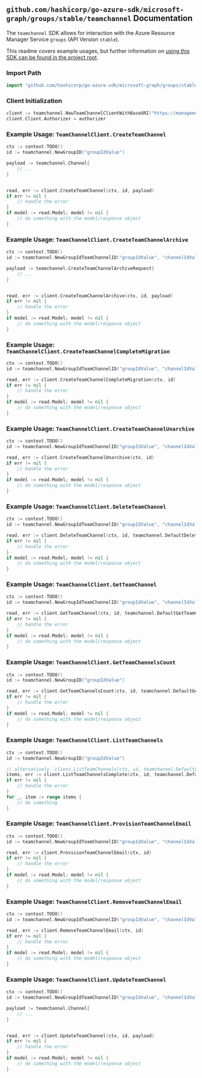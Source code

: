 
## `github.com/hashicorp/go-azure-sdk/microsoft-graph/groups/stable/teamchannel` Documentation

The `teamchannel` SDK allows for interaction with the Azure Resource Manager Service `groups` (API Version `stable`).

This readme covers example usages, but further information on [using this SDK can be found in the project root](https://github.com/hashicorp/go-azure-sdk/tree/main/docs).

### Import Path

```go
import "github.com/hashicorp/go-azure-sdk/microsoft-graph/groups/stable/teamchannel"
```


### Client Initialization

```go
client := teamchannel.NewTeamChannelClientWithBaseURI("https://management.azure.com")
client.Client.Authorizer = authorizer
```


### Example Usage: `TeamChannelClient.CreateTeamChannel`

```go
ctx := context.TODO()
id := teamchannel.NewGroupID("groupIdValue")

payload := teamchannel.Channel{
	// ...
}


read, err := client.CreateTeamChannel(ctx, id, payload)
if err != nil {
	// handle the error
}
if model := read.Model; model != nil {
	// do something with the model/response object
}
```


### Example Usage: `TeamChannelClient.CreateTeamChannelArchive`

```go
ctx := context.TODO()
id := teamchannel.NewGroupIdTeamChannelID("groupIdValue", "channelIdValue")

payload := teamchannel.CreateTeamChannelArchiveRequest{
	// ...
}


read, err := client.CreateTeamChannelArchive(ctx, id, payload)
if err != nil {
	// handle the error
}
if model := read.Model; model != nil {
	// do something with the model/response object
}
```


### Example Usage: `TeamChannelClient.CreateTeamChannelCompleteMigration`

```go
ctx := context.TODO()
id := teamchannel.NewGroupIdTeamChannelID("groupIdValue", "channelIdValue")

read, err := client.CreateTeamChannelCompleteMigration(ctx, id)
if err != nil {
	// handle the error
}
if model := read.Model; model != nil {
	// do something with the model/response object
}
```


### Example Usage: `TeamChannelClient.CreateTeamChannelUnarchive`

```go
ctx := context.TODO()
id := teamchannel.NewGroupIdTeamChannelID("groupIdValue", "channelIdValue")

read, err := client.CreateTeamChannelUnarchive(ctx, id)
if err != nil {
	// handle the error
}
if model := read.Model; model != nil {
	// do something with the model/response object
}
```


### Example Usage: `TeamChannelClient.DeleteTeamChannel`

```go
ctx := context.TODO()
id := teamchannel.NewGroupIdTeamChannelID("groupIdValue", "channelIdValue")

read, err := client.DeleteTeamChannel(ctx, id, teamchannel.DefaultDeleteTeamChannelOperationOptions())
if err != nil {
	// handle the error
}
if model := read.Model; model != nil {
	// do something with the model/response object
}
```


### Example Usage: `TeamChannelClient.GetTeamChannel`

```go
ctx := context.TODO()
id := teamchannel.NewGroupIdTeamChannelID("groupIdValue", "channelIdValue")

read, err := client.GetTeamChannel(ctx, id, teamchannel.DefaultGetTeamChannelOperationOptions())
if err != nil {
	// handle the error
}
if model := read.Model; model != nil {
	// do something with the model/response object
}
```


### Example Usage: `TeamChannelClient.GetTeamChannelsCount`

```go
ctx := context.TODO()
id := teamchannel.NewGroupID("groupIdValue")

read, err := client.GetTeamChannelsCount(ctx, id, teamchannel.DefaultGetTeamChannelsCountOperationOptions())
if err != nil {
	// handle the error
}
if model := read.Model; model != nil {
	// do something with the model/response object
}
```


### Example Usage: `TeamChannelClient.ListTeamChannels`

```go
ctx := context.TODO()
id := teamchannel.NewGroupID("groupIdValue")

// alternatively `client.ListTeamChannels(ctx, id, teamchannel.DefaultListTeamChannelsOperationOptions())` can be used to do batched pagination
items, err := client.ListTeamChannelsComplete(ctx, id, teamchannel.DefaultListTeamChannelsOperationOptions())
if err != nil {
	// handle the error
}
for _, item := range items {
	// do something
}
```


### Example Usage: `TeamChannelClient.ProvisionTeamChannelEmail`

```go
ctx := context.TODO()
id := teamchannel.NewGroupIdTeamChannelID("groupIdValue", "channelIdValue")

read, err := client.ProvisionTeamChannelEmail(ctx, id)
if err != nil {
	// handle the error
}
if model := read.Model; model != nil {
	// do something with the model/response object
}
```


### Example Usage: `TeamChannelClient.RemoveTeamChannelEmail`

```go
ctx := context.TODO()
id := teamchannel.NewGroupIdTeamChannelID("groupIdValue", "channelIdValue")

read, err := client.RemoveTeamChannelEmail(ctx, id)
if err != nil {
	// handle the error
}
if model := read.Model; model != nil {
	// do something with the model/response object
}
```


### Example Usage: `TeamChannelClient.UpdateTeamChannel`

```go
ctx := context.TODO()
id := teamchannel.NewGroupIdTeamChannelID("groupIdValue", "channelIdValue")

payload := teamchannel.Channel{
	// ...
}


read, err := client.UpdateTeamChannel(ctx, id, payload)
if err != nil {
	// handle the error
}
if model := read.Model; model != nil {
	// do something with the model/response object
}
```
